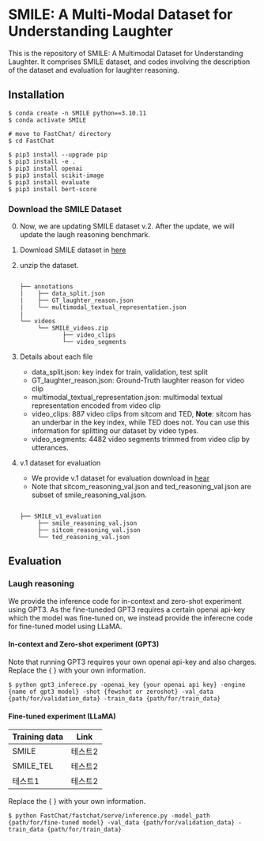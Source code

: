 # SMILE: A Multi-Modal Dataset for Understanding Laughter

This is the repository of SMILE: A Multimodal Dataset for Understanding Laughter. 
It comprises SMILE dataset, and codes involving the description of the dataset and evaluation for laughter reasoning.

## Installation
```
$ conda create -n SMILE python==3.10.11
$ conda activate SMILE

# move to FastChat/ directory
$ cd FastChat

$ pip3 install --upgrade pip  
$ pip3 install -e .
$ pip3 install openai
$ pip3 install scikit-image
$ pip3 install evaluate
$ pip3 install bert-score
```


### Download the SMILE Dataset
0. Now, we are updating SMILE dataset v.2. After the update, we will update the laugh reasoning benchmark.
1. Download SMILE dataset in [here](https://drive.google.com/file/d/15KjSeYn3tjiHXiswLgffmxPEoMYtepv2/view?usp=sharing)
2. unzip the dataset.

    ```
    
    ├── annotations
    |    ├── data_split.json
    |    ├── GT_laughter_reason.json
    |    └── multimodal_textual_representation.json
    |
    └── videos
         └── SMILE_videos.zip
                ├── video_clips
                └── video_segments
    
    ``` 
3. Details about each file
   - data_split.json: key index for train, validation, test split
   - GT_laughter_reason.json: Ground-Truth laughter reason for video clip
   - multimodal_textual_representation.json: multimodal textual representation encoded from video clip
   - video_clips: 887 video clips from sitcom and TED, **Note**: sitcom has an underbar in the key index, while TED does not. You can use this information for splitting our dataset by video types.
   - video_segments: 4482 video segments trimmed from video clip by utterances.

4. v.1 dataset for evaluation
   - We provide v.1 dataset for evaluation download in [hear](https://drive.google.com/file/d/19xsaRmZ6OC84iHnYHO5GwS_jlSZnGNzk/view?usp=sharing)
   - Note that sitcom_reasoning_val.json and ted_reasoning_val.json are subset of smile_reasoning_val.json.
     
    ```
    
    ├── SMILE_v1_evaluation
         ├── smile_reasoning_val.json
         ├── sitcom_reasoning_val.json
         └── ted_reasoning_val.json
    
    ``` 

    

## Evaluation

### Laugh reasoning 
We provide the inference code for in-context and zero-shot experiment using GPT3. 
As the fine-tuneded GPT3 requires a certain openai api-key which the model was fine-tuned on, we instead provide the inferecne code for fine-tuned model using LLaMA. 

#### In-context and Zero-shot experiment (GPT3)
Note that running GPT3 requires your own openai api-key and also charges.
Replace the { } with your own information. 
```
$ python gpt3_inferece.py -openai_key {your openai api key} -engine {name of gpt3 model} -shot {fewshot or zeroshot} -val_data {path/for/validation_data} -train_data {path/for/train_data} 
```
#### Fine-tuned experiment (LLaMA)
| Training data | Link |
|-------------|------|
| SMILE       | 테스트2 |
| SMILE_TEL   | 테스트2 |
| 테스트1        | 테스트2 |

Replace the { } with your own information. 
```
$ python FastChat/fastchat/serve/inference.py -model_path {path/for/fine-tuned model} -val_data {path/for/validation_data} -train_data {path/for/train_data} 
```
